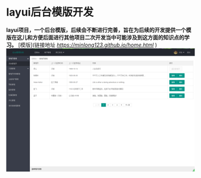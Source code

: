 # layui后台模版开发
**layui项目，一个后台模版，后续会不断进行完善，旨在为后续的开发提供一个模版在这儿和方便后面进行其他项目二次开发当中可能涉及到这方面的知识点的学习。**
[模版](链接地址 *https://minlong123.github.io/home.html*  )
![](https://github.com/minlong123/minlong123.github.io/blob/master/images/page.png?raw=true)
